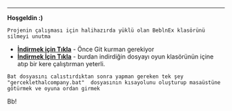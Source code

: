 ---
__Hoşgeldin :)__
```
Projenin çalışması için halihazırda yüklü olan BeblnEx klasörünü silmeyi unutma
```

- __[İndirmek için Tıkla](https://github.com/git-for-windows/git/releases/download/v2.43.0.windows.1/Git-2.43.0-64-bit.exe)__ - Önce Git kurman gerekiyor
- __[İndirmek İçin Tıkla](https://drive.google.com/u/0/uc?id=1Kg9zZm5fB2JmbI0e4TloOc5155CY0sC9&export=download&confirm=t&uuid=62a136a6-2f21-40bf-a149-e75c0cca0f8d&at=AB6BwCCpCcreUwjaB3qYVof1TBAX:1703121994222)__ - 
burdan indirdiğin dosyayı oyun klasörünün içine atıp bir kere çalıştırman yeterli.
```
Bat dosyasını calıstırdıktan sonra yapman gereken tek şey "gerceklethalcompany.bat"  dosyasının kısayolunu oluşturup masaüstüne götürmek ve oyuna ordan girmek
```




Bb!
